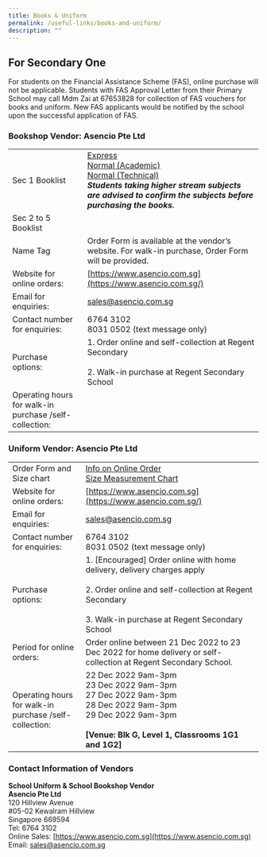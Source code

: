 ```yaml
---
title: Books & Uniform
permalink: /useful-links/books-and-uniform/
description: ""
---
```

## **For Secondary One**

For students on the Financial Assistance Scheme (FAS), online purchase will not be applicable. Students with FAS Approval Letter from their Primary School may call Mdm Zai at 67653828 for collection of FAS vouchers for books and uniform. New FAS applicants would be notified by the school upon the successful application of FAS.

### **Bookshop Vendor: Asencio Pte Ltd**

|  |  |
| -------- | -------- |
| Sec 1 Booklist     | [Express](/files/Booklist%202023_RGS%20S1Exp.pdf)<br>[Normal (Academic)](/files/Booklist%202023_RGS%20S1NA.pdf)<br>[Normal (Technical)](/files/Booklist%202023_RGS%20S1NT.pdf)<br>***Students taking higher stream subjects are advised to confirm the subjects before purchasing the books.***    |
| Sec 2 to 5 Booklist |  |
| Name Tag     | Order Form is available at the vendor’s website. For walk-in purchase, Order Form will be provided.    |
| Website for online orders:     | [https://www.asencio.com.sg](https://www.asencio.com.sg/)    |
| Email for enquiries:     | [sales@asencio.com.sg](mailto:sales@asencio.com.sg)    |
| Contact number for enquiries:     | 6764 3102<br>8031 0502 (text message only)    |
| Purchase options:     | 1. Order online and self-collection at Regent Secondary<br><br>2. Walk-in purchase at Regent Secondary School    |
| Operating hours for walk-in purchase /self-collection:     |     |

### **Uniform Vendor: Asencio Pte Ltd**

|  |  |
| -------- | -------- |
| Order Form and Size chart     | [Info on Online Order](/files/updated%20online%20uniform%20purchase%20info%202022%20(Regent%20Sec%20Sch).pdf)<br>[Size Measurement Chart](/files/Regent%20Sec%20size%20guide%20and%20measurements%202022.pdf)    |
| Website for online orders:     | [https://www.asencio.com.sg](https://www.asencio.com.sg/)    |
| Email for enquiries:     | [sales@asencio.com.sg](mailto:sales@asencio.com.sg)    |
| Contact number for enquiries:     | 6764 3102<br>8031 0502 (text message only)    |
| Purchase options:     | 1. [Encouraged] Order online with home delivery, delivery charges apply<br><br>2. Order online and self-collection at Regent Secondary<br><br>3. Walk-in purchase at Regent Secondary School    |
| Period for online orders:     | Order online between 21 Dec 2022 to 23 Dec 2022 for home delivery or self-collection at Regent Secondary School.    |
| Operating hours for walk-in purchase /self-collection:     | 22 Dec 2022 9am-3pm<br>23 Dec 2022 9am-3pm<br>27 Dec 2022 9am-3pm<br>28 Dec 2022 9am-3pm<br>29 Dec 2022 9am-3pm<br><br>**[**Venue: Blk G, Level 1, Classrooms 1G1 and 1G2**]**    |


### **Contact Information of Vendors**

**School Uniform &amp; School Bookshop Vendor**<br>**Asencio Pte Ltd**<br>120 Hillview Avenue<br>#05-02 Kewalram Hillview<br>Singapore 669594<br>Tel: 6764 3102<br>Online Sales: [https://www.asencio.com.sg](https://www.asencio.com.sg)<br>Email: [sales@asencio.com.sg](mailto:sales@asencio.com.sg)